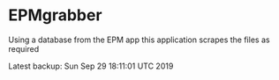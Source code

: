 # EPMgrabber
Using a database from the EPM app this application scrapes the files as required


Latest backup: Sun Sep 29 18:11:01 UTC 2019
